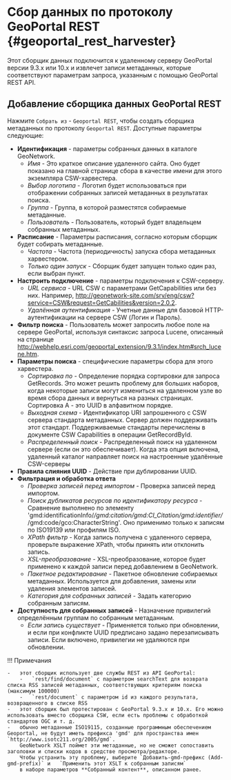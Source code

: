 # Сбор данных по протоколу GeoPortal REST {#geoportal_rest_harvester}

Этот сборщик данных подключится к удаленному серверу GeoPortal версии 9.3.x или 10.x и извлечет записи метаданных, 
которые соответствуют параметрам запроса, указанным с помощью GeoPortal REST API.

## Добавление сборщика данных GeoPortal REST
Нажмите `Собрать из` - `Geoportal REST`, чтобы создать сборщика метаданных по протоколу `Geoportal REST`. Доступные параметры следующие:

-   **Идентификация** - параметры собранных данных в каталоге GeoNetwork.
    -    *Имя* - Это краткое описание удаленного сайта. Оно будет показано на главной странице сбора в качестве имени для этого экземпляра CSW-харвестера.
    -    *Выбор логотипа* - Логотип будет использоваться при отображении собранных записей метаданных в результатах поиска.
    -    *Группа* - Группа, в которой разместятся собираемые метаданные.
    -    *Пользователь* - Пользователь, который будет владельцем собранных метаданных.
-   **Расписание** - Параметры расписания, согласно которым сборщик будет собирать метаданные.
    -    *Частота* - Частота (периодичность) запуска сбора метаданных харвестером.
    -    *Только один запуск* - Сборщик будет запущен только один раз, если выбран пункт.
-   **Настроить подключение** - параметры подключения к CSW-серверу.
    -    *URL сервиса* - URL CSW с параметрами GetCapabilities или без них. Например, <http://geonetwork-site.com/srv/eng/csw?service=CSW&request=GetCabilities&version=2.0.2>.
    -    *Удалённая аутентификация* - Учетные данные для базовой HTTP-аутентификации на сервере CSW (Логин и Пароль).
-   **Фильтр поиска** - Пользователь может запросить любое поле на сервере GeoPortal, используя синтаксис запроса Lucene, описанный на странице <http://webhelp.esri.com/geoportal_extension/9.3.1/index.htm#srch_lucene.htm>.
-   **Параметры поиска** - специфические параметры сбора для этого харвестера.
    -    *Сортировка по* - Определение порядка сортировки для запроса GetRecords. Это может решить проблему для больших наборов, когда некоторые записи могут измениться на удаленном узле во время сбора данных и вернуться на разных страницах. Сортировка A - это UUID в алфавитном порядке.
    -    *Выходная схема* - Идентификатор URI запрошенного с CSW сервера стандарта метаданных. Сервер должен поддерживать этот стандарт. Поддерживаемые стандарты перечислены в документе CSW Capabilities в операции GetRecordById.
    -    *Распределенный поиск* - Распределенный поиск на удаленном сервере (если он это обеспечивает). Когда эта опция включена, удаленный каталог направляет поиск на настроенные удалённые CSW-серверы
-   **Правила слияния UUID** - Действие при дублировании UUID.
-   **Фильтрация и обработка ответа**
    -    *Проверка записей перед импортом* - Проверка записей перед импортом.
    -    *Поиск дубликатов ресурсов по идентификатору ресурса* - Сравнение выполнено по элементу 'gmd:identificationInfo/*/gmd:citation/gmd:CI_Citation/gmd:identifier/*/gmd:code/gco:CharacterString'. Оно применимо только к записям по ISO19139 или профилям ISO.
    -    *XPath фильтр* - Когда запись получена с удаленного сервера, проверьте выражение XPath, чтобы принять или отклонить запись. 
    -    *XSL-преобразование* - XSL-преобразование, которое будет применено к каждой записи перед добавлением в GeoNetwork.
    -    *Пакетное редактирование* - Пакетное обновление собираемых метаданных. Используется для добавления, замены или удаления элементов записей.
    -    *Категория для собранных записей* - Задать категорию собранным записям.
-   **Доступность для собранных записей** - Назначение привилегий определённым группам по собранным метаданным.
    -    *Если запись существует* - Применяется только при обновлении, и если при конфликте UUID предписано задано перезаписывать записи. Если включено, привилегии не удаляются при обновлении.

!!! Примечания

    -   этот сборщик использует две службы REST из API GeoPortal:
        -   `rest/find/document` с параметром searchText для возврата списка RSS записей метаданных, соответствующих критериям поиска (максимум 100000)
        -   `rest/document` с параметром id из каждого результата, возвращенного в списке RSS
    -   этот сборщик был протестирован с GeoPortal 9.3.x и 10.x. Его можно использовать вместо сборщика CSW, если есть проблемы с обработкой стандартов OGC и т. д.
    -   обычно метаданные ISO19115, созданные программным обеспечением Geoportal, не будут иметь префикса 'gmd' для пространства имен `http://www.isotc211.org/2005/gmd`. 
        GeoNetwork XSLT поймет эти метаданные, но не сможет сопоставить заголовки и списки кодов в средстве просмотра/редакторе. 
        Чтобы устранить эту проблему, выберите `Добавить-gmd-префикс (Add-gmd-prefix)` и   `Применить этот XSLT к собранным записям` 
        в наборе параметров **Собранный контент**, описанном ранее.
